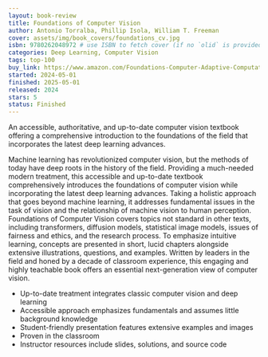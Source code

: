 ```yaml
---
layout: book-review
title: Foundations of Computer Vision
author: Antonio Torralba, Phillip Isola, William T. Freeman
cover: assets/img/book_covers/foundations_cv.jpg
isbn: 9780262048972 # use ISBN to fetch cover (if no `olid` is provided, dashes are optional)
categories: Deep Learning, Computer Vision
tags: top-100
buy_link: https://www.amazon.com/Foundations-Computer-Adaptive-Computation-Learning/dp/0262048973
started: 2024-05-01
finished: 2025-05-01
released: 2024
stars: 5
status: Finished
---
```


An accessible, authoritative, and up-to-date computer vision textbook offering a comprehensive introduction to the foundations of the field that incorporates the latest deep learning advances.

Machine learning has revolutionized computer vision, but the methods of today have deep roots in the history of the field. Providing a much-needed modern treatment, this accessible and up-to-date textbook comprehensively introduces the foundations of computer vision while incorporating the latest deep learning advances. Taking a holistic approach that goes beyond machine learning, it addresses fundamental issues in the task of vision and the relationship of machine vision to human perception. Foundations of Computer Vision covers topics not standard in other texts, including transformers, diffusion models, statistical image models, issues of fairness and ethics, and the research process. To emphasize intuitive learning, concepts are presented in short, lucid chapters alongside extensive illustrations, questions, and examples. Written by leaders in the field and honed by a decade of classroom experience, this engaging and highly teachable book offers an essential next-generation view of computer vision.

- Up-to-date treatment integrates classic computer vision and deep learning
- Accessible approach emphasizes fundamentals and assumes little background knowledge
- Student-friendly presentation features extensive examples and images
- Proven in the classroom
- Instructor resources include slides, solutions, and source code